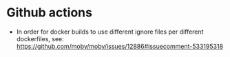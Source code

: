 # Github actions
- In order for docker builds to use different ignore files per different dockerfiles, see:
https://github.com/moby/moby/issues/12886#issuecomment-533195318

